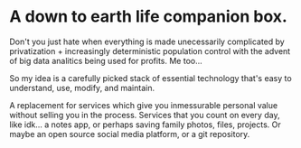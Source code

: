 # A down to earth life companion box.

Don't you just hate when everything is made unecessarily complicated by privatization + increasingly deterministic population control with the advent of big data analitics being used for profits. Me too...

So my idea is a carefully picked stack of essential technology that's easy to understand, use, modify, and maintain.

A replacement for services which give you inmessurable personal value without selling you in the process. Services that you count on every day, like idk... a notes app, or perhaps saving family photos, files, projects. Or maybe an open source social media platform, or a git repository.